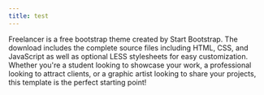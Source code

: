 ```yaml
---
title: test
---
```

Freelancer is a free bootstrap theme created by Start Bootstrap. The download includes the complete source files including HTML, CSS, and JavaScript as well as optional LESS stylesheets for easy customization.
Whether you're a student looking to showcase your work, a professional looking to attract clients, or a graphic artist looking to share your projects, this template is the perfect starting point! </p>

